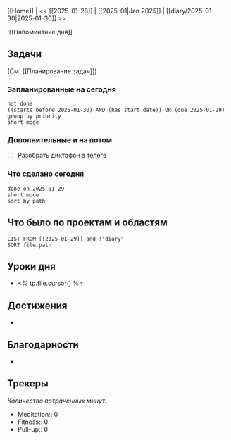 [[Home]] | << [[2025-01-28]] | [[2025-01|Jan 2025]] | [[diary/2025-01-30|2025-01-30]] >>

![[Напоминание дня]]
## Задачи
(См. [[Планирование задач]])
### Запланированные на сегодня
```tasks
not done
((starts before 2025-01-30) AND (has start date)) OR (due 2025-01-29)
group by priority
short mode
```
### Дополнительные и на потом
- [ ] Разобрать диктофон в телеге
### Что сделано сегодня
```tasks
done on 2025-01-29
short mode
sort by path
```

## Что было по проектам и областям
```dataview
LIST FROM [[2025-01-29]] and !"diary"
SORT file.path
```

## Уроки дня
- <% tp.file.cursor() %>

## Достижения
- 

## Благодарности
- 

## Трекеры
*Количество потраченных минут.*
- Meditation:: 0
- Fitness:: 0
- Pull-up:: 0
